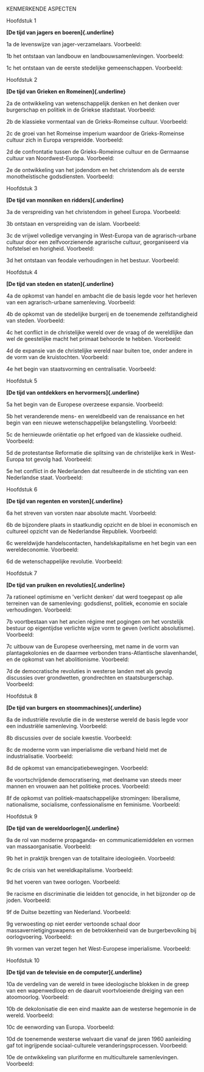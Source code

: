 KENMERKENDE ASPECTEN

Hoofdstuk 1

**[De tijd van jagers en boeren]{.underline}**

1a de levenswijze van jager-verzamelaars. Voorbeeld:

1b het ontstaan van landbouw en landbouwsamenlevingen. Voorbeeld:

1c het ontstaan van de eerste stedelijke gemeenschappen. Voorbeeld:

Hoofdstuk 2

**[De tijd van Grieken en Romeinen]{.underline}**

2a de ontwikkeling van wetenschappelijk denken en het denken over
burgerschap en politiek in de Griekse stadstaat. Voorbeeld:

2b de klassieke vormentaal van de Grieks-Romeinse cultuur. Voorbeeld:

2c de groei van het Romeinse imperium waardoor de Grieks-Romeinse
cultuur zich in Europa verspreidde. Voorbeeld:

2d de confrontatie tussen de Grieks-Romeinse cultuur en de Germaanse
cultuur van Noordwest-Europa. Voorbeeld:

2e de ontwikkeling van het jodendom en het christendom als de eerste
monotheïstische godsdiensten. Voorbeeld:

Hoofdstuk 3

**[De tijd van monniken en ridders]{.underline}**

3a de verspreiding van het christendom in geheel Europa. Voorbeeld:

3b ontstaan en verspreiding van de islam. Voorbeeld:

3c de vrijwel volledige vervanging in West-Europa van de
agrarisch-urbane cultuur door een zelfvoorzienende agrarische cultuur,
georganiseerd via hofstelsel en horigheid. Voorbeeld:

3d het ontstaan van feodale verhoudingen in het bestuur. Voorbeeld:

Hoofdstuk 4

**[De tijd van steden en staten]{.underline}**

4a de opkomst van handel en ambacht die de basis legde voor het herleven
van een agrarisch-urbane samenleving. Voorbeeld:

4b de opkomst van de stedelijke burgerij en de toenemende
zelfstandigheid van steden. Voorbeeld:

4c het conflict in de christelijke wereld over de vraag of de
wereldlijke dan wel de geestelijke macht het primaat behoorde te hebben.
Voorbeeld:

4d de expansie van de christelijke wereld naar buiten toe, onder andere
in de vorm van de kruistochten. Voorbeeld:

4e het begin van staatsvorming en centralisatie. Voorbeeld:

Hoofdstuk 5

**[De tijd van ontdekkers en hervormers]{.underline}**

5a het begin van de Europese overzeese expansie. Voorbeeld:

5b het veranderende mens- en wereldbeeld van de renaissance en het begin
van een nieuwe wetenschappelijke belangstelling. Voorbeeld:

5c de hernieuwde oriëntatie op het erfgoed van de klassieke oudheid.
Voorbeeld:

5d de protestantse Reformatie die splitsing van de christelijke kerk in
West-Europa tot gevolg had. Voorbeeld:

5e het conflict in de Nederlanden dat resulteerde in de stichting van
een Nederlandse staat. Voorbeeld:

Hoofdstuk 6

**[De tijd van regenten en vorsten]{.underline}**

6a het streven van vorsten naar absolute macht. Voorbeeld:

6b de bijzondere plaats in staatkundig opzicht en de bloei in economisch
en cultureel opzicht van de Nederlandse Republiek. Voorbeeld:

6c wereldwijde handelscontacten, handelskapitalisme en het begin van een
wereldeconomie. Voorbeeld:

6d de wetenschappelijke revolutie. Voorbeeld:

Hoofdstuk 7

**[De tijd van pruiken en revoluties]{.underline}**

7a rationeel optimisme en \'verlicht denken\' dat werd toegepast op alle
terreinen van de samenleving: godsdienst, politiek, economie en sociale
verhoudingen. Voorbeeld:

7b voortbestaan van het ancien régime met pogingen om het vorstelijk
bestuur op eigentijdse verlichte wijze vorm te geven (verlicht
absolutisme). Voorbeeld:

7c uitbouw van de Europese overheersing, met name in de vorm van
plantagekolonies en de daarmee verbonden trans-Atlantische slavenhandel,
en de opkomst van het abolitionisme. Voorbeeld:

7d de democratische revoluties in westerse landen met als gevolg
discussies over grondwetten, grondrechten en staatsburgerschap.
Voorbeeld:

Hoofdstuk 8

**[De tijd van burgers en stoommachines]{.underline}**

8a de industriële revolutie die in de westerse wereld de basis legde
voor een industriële samenleving. Voorbeeld:

8b discussies over de sociale kwestie. Voorbeeld:

8c de moderne vorm van imperialisme die verband hield met de
industrialisatie. Voorbeeld:

8d de opkomst van emancipatiebewegingen. Voorbeeld:

8e voortschrijdende democratisering, met deelname van steeds meer mannen
en vrouwen aan het politieke proces. Voorbeeld:

8f de opkomst van politiek-maatschappelijke stromingen: liberalisme,
nationalisme, socialisme, confessionalisme en feminisme. Voorbeeld:

Hoofdstuk 9

**[De tijd van de wereldoorlogen]{.underline}**

9a de rol van moderne propaganda- en communicatiemiddelen en vormen van
massaorganisatie. Voorbeeld:

9b het in praktijk brengen van de totalitaire ideologieën. Voorbeeld:

9c de crisis van het wereldkapitalisme. Voorbeeld:

9d het voeren van twee oorlogen. Voorbeeld:

9e racisme en discriminatie die leidden tot genocide, in het bijzonder
op de joden. Voorbeeld:

9f de Duitse bezetting van Nederland. Voorbeeld:

9g verwoesting op niet eerder vertoonde schaal door
massavernietigingswapens en de betrokkenheid van de burgerbevolking bij
oorlogvoering. Voorbeeld:

9h vormen van verzet tegen het West-Europese imperialisme. Voorbeeld:

Hoofdstuk 10

**[De tijd van de televisie en de computer]{.underline}**

10a de verdeling van de wereld in twee ideologische blokken in de greep
van een wapenwedloop en de daaruit voortvloeiende dreiging van een
atoomoorlog. Voorbeeld:

10b de dekolonisatie die een eind maakte aan de westerse hegemonie in de
wereld. Voorbeeld:

10c de eenwording van Europa. Voorbeeld:

10d de toenemende westerse welvaart die vanaf de jaren 1960 aanleiding
gaf tot ingrijpende sociaal-culturele veranderingsprocessen. Voorbeeld:

10e de ontwikkeling van pluriforme en multiculturele samenlevingen.
Voorbeeld:
